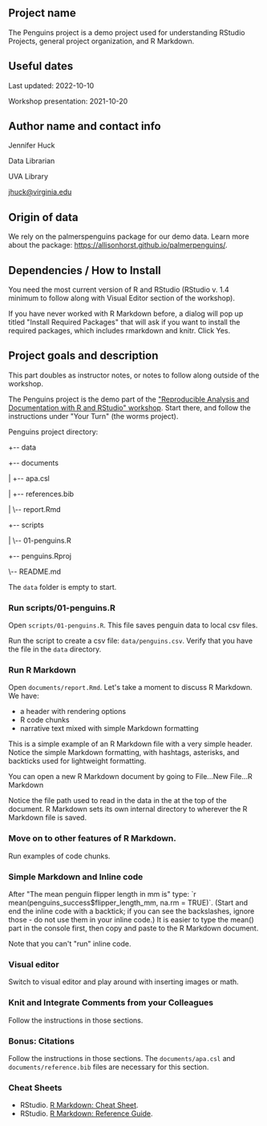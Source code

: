 ## Project name

The Penguins project is a demo project used for understanding RStudio Projects, general project organization, and R Markdown. 

## Useful dates 

Last updated: 2022-10-10

Workshop presentation: 2021-10-20

## Author name and contact info

Jennifer Huck

Data Librarian

UVA Library

jhuck@virginia.edu

## Origin of data

We rely on the palmerspenguins package for our demo data. Learn more about the package: https://allisonhorst.github.io/palmerpenguins/. 

## Dependencies / How to Install

You need the most current version of R and RStudio (RStudio v. 1.4 minimum to follow along with Visual Editor section of the workshop).

If you have never worked with R Markdown before, a dialog will pop up titled "Install Required Packages" that will ask if you want to install the required packages, which includes rmarkdown and knitr. Click Yes.

## Project goals and description 

This part doubles as instructor notes, or notes to follow along outside of the workshop. 

The Penguins project is the demo part of the ["Reproducible Analysis and Documentation with R and RStudio" workshop](https://jennhuck.github.io/workshops/repro_analysis_R_RStudio.html).  Start there, and follow the instructions under "Your Turn" (the worms project).

Penguins project directory:

+-- data

+-- documents

|   +-- apa.csl

|   +-- references.bib

|   \\-- report.Rmd

+-- scripts

|   \\-- 01-penguins.R

+-- penguins.Rproj

\\-- README.md


The `data` folder is empty to start.  

### Run scripts/01-penguins.R

Open `scripts/01-penguins.R`.  This file saves penguin data to local csv files. 

Run the script to create a csv file: `data/penguins.csv`.  Verify that you have the file in the `data` directory. 

### Run R Markdown

Open `documents/report.Rmd`.  Let's take a moment to discuss R Markdown.  We have:

- a header with rendering options
- R code chunks
- narrative text mixed with simple Markdown formatting

This is a simple example of an R Markdown file with a very simple header.  Notice the simple Markdown formatting, with hashtags, asterisks, and backticks used for lightweight formatting. 

You can open a new R Markdown document by going to File...New File...R Markdown

Notice the file path used to read in the data in the at the top of the document. R Markdown sets its own internal directory to wherever the R Markdown file is saved.  

### Move on to other features of R Markdown. 

Run examples of code chunks.

### Simple Markdown and Inline code 

After "The mean penguin flipper length in mm is" type: \`r mean(penguins_success$flipper_length_mm, na.rm = TRUE)\`.  (Start and end the inline code with a backtick; if you can see the backslashes, ignore those - do not use them in your inline code.)  It is easier to type the mean() part in the console first, then copy and paste to the R Markdown document. 

Note that you can't "run" inline code.

### Visual editor

Switch to visual editor and play around with inserting images or math. 

### Knit and Integrate Comments from your Colleagues

Follow the instructions in those sections. 

### Bonus: Citations

Follow the instructions in those sections.  The `documents/apa.csl` and `documents/reference.bib` files are necessary for this section. 

### Cheat Sheets

-   RStudio. [R Markdown: Cheat Sheet](https://github.com/rstudio/cheatsheets/raw/master/rmarkdown.pdf).
-   RStudio. [R Markdown: Reference Guide](https://www.rstudio.com/wp-content/uploads/2015/03/rmarkdown-reference.pdf).